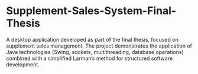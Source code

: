 # Supplement-Sales-System-Final-Thesis
A desktop application developed as part of the final thesis, focused on supplement sales management. The project demonstrates the application of Java technologies (Swing, sockets, multithreading, database operations) combined with a simplified Larman’s method for structured software development.
